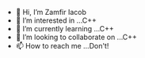 - 👋 Hi, I’m Zamfir Iacob
- 👀 I’m interested in ...C++
- 🌱 I’m currently learning ...C++
- 💞️ I’m looking to collaborate on ...C++
- 📫 How to reach me ...Don't!

<!---
sdk9/sdk9 is a ✨ special ✨ repository because its `README.md` (this file) appears on your GitHub profile.
You can click the Preview link to take a look at your changes.
--->
